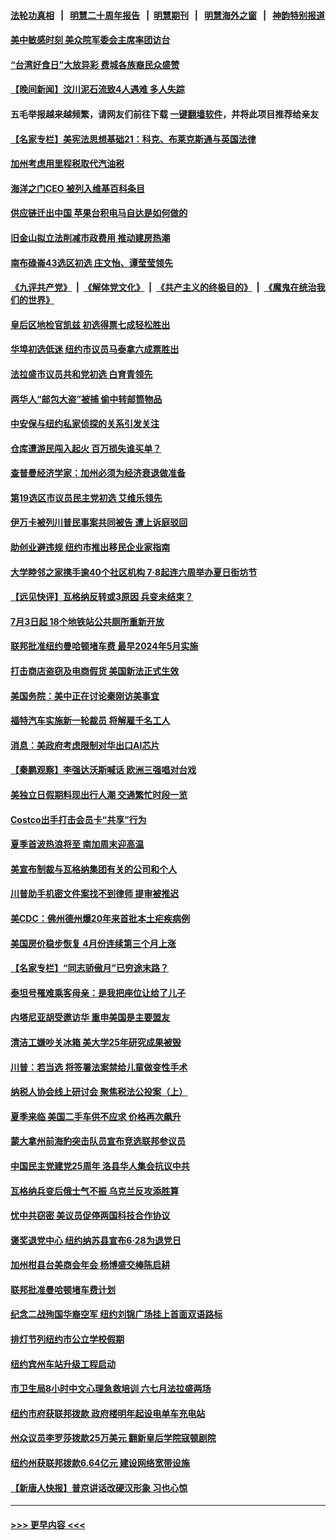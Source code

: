 #### [法轮功真相](https://github.com/gfw-breaker/truth/blob/master/README.md?t=0) &nbsp;&nbsp;|&nbsp;&nbsp; [明慧二十周年报告](https://github.com/gfw-breaker/mh-reports/blob/master/README.md?t=0) &nbsp;&nbsp;|&nbsp;&nbsp;[明慧期刊](https://github.com/gfw-breaker/mh-qikan) &nbsp;&nbsp;|&nbsp;&nbsp; [明慧海外之窗](https://github.com/gfw-breaker/mh-news/blob/master/README.md?t=0) &nbsp;&nbsp;|&nbsp;&nbsp; [神韵特别报道](https://github.com/gfw-breaker/mh-news/blob/master/shenyun.md?t=0)
#### [美中敏感时刻 美众院军委会主席率团访台](../pages/nsc412/n14024129.md?t=06282143) 
#### [“台湾好食日”大放异彩 费城各族裔民众盛赞](../pages/nsc412/n14024186.md?t=06282143) 
#### [【晚间新闻】汶川泥石流致4人遇难 多人失踪](../pages/nsc412/n14024078.md?t=06282143) 
#### 五毛举报越来越频繁，请网友们前往下载 [一键翻墙软件](https://github.com/gfw-breaker/ssr-accounts)，并将此项目推荐给亲友
#### [【名家专栏】美宪法思想基础21：科克、布莱克斯通与英国法律](../pages/nsc412/n14021545.md?t=06282143) 
#### [加州考虑用里程税取代汽油税](../pages/nsc412/n14024037.md?t=06282143) 
#### [海洋之门CEO 被列入维基百科条目](../pages/nsc412/n14024029.md?t=06282143) 
#### [供应链迁出中国 苹果台积电马自达是如何做的](../pages/nsc412/n14023243.md?t=06282143) 
#### [旧金山拟立法削减市政费用 推动建房热潮](../pages/nsc412/n14024026.md?t=06282143) 
#### [南布碌崙43选区初选 庄文怡、谭莹莹领先](../pages/nsc412/n14024004.md?t=06282143) 
#### [《九评共产党》](https://github.com/begood0513/9ping.md/blob/master/README.md) &nbsp;|&nbsp; [《解体党文化》](../../../../jtdwh.md/blob/master/README.md)  &nbsp;|&nbsp; [《共产主义的终极目的》](../../../../gczydzjmd.md/blob/master/README.md) &nbsp;|&nbsp; [《魔鬼在统治我们的世界》](../../../../mgztzwmdsj.md/blob/master/README.md) 
#### [皇后区地检官凯兹 初选得票七成轻松胜出](../pages/nsc412/n14024006.md?t=06282143) 
#### [华埠初选低迷 纽约市议员马泰拿六成票胜出](../pages/nsc412/n14023998.md?t=06282143) 
#### [法拉盛市议员共和党初选 白育青领先](../pages/nsc412/n14023996.md?t=06282143) 
#### [两华人“邮包大盗”被捕 偷中转邮筒物品](../pages/nsc412/n14023960.md?t=06282143) 
#### [中安保与纽约私家侦探的关系引发关注](../pages/nsc412/n14023965.md?t=06282143) 
#### [仓库遭游民闯入起火  百万损失谁买单？](../pages/nsc412/n14023992.md?t=06282143) 
#### [查普曼经济学家：加州必须为经济衰退做准备](../pages/nsc412/n14023991.md?t=06282143) 
#### [第19选区市议员民主党初选  艾维乐领先](../pages/nsc412/n14023994.md?t=06282143) 
#### [伊万卡被列川普民事案共同被告 遭上诉庭驳回](../pages/nsc412/n14023813.md?t=06282143) 
#### [助创业避违规 纽约市推出移民企业家指南](../pages/nsc412/n14023975.md?t=06282143) 
#### [大学睦邻之家携手逾40个社区机构  7‧8起连六周举办夏日街坊节](../pages/nsc412/n14023963.md?t=06282143) 
#### [【远见快评】瓦格纳反转或3原因 兵变未结束？](../pages/nsc412/n14023786.md?t=06282143) 
#### [7月3日起 18个地铁站公共厕所重新开放](../pages/nsc412/n14023954.md?t=06282143) 
#### [联邦批准纽约曼哈顿堵车费 最早2024年5月实施](../pages/nsc412/n14023957.md?t=06282143) 
#### [打击商店盗窃及电商假货 美国新法正式生效](../pages/nsc412/n14023846.md?t=06282143) 
#### [美国务院：美中正在讨论秦刚访美事宜](../pages/nsc412/n14023804.md?t=06282143) 
#### [福特汽车实施新一轮裁员 将解雇千名工人](../pages/nsc412/n14023762.md?t=06282143) 
#### [消息：美政府考虑限制对华出口AI芯片](../pages/nsc412/n14023873.md?t=06282143) 
#### [【秦鹏观察】李强达沃斯喊话 欧洲三强唱对台戏](../pages/nsc412/n14023848.md?t=06282143) 
#### [美独立日假期料现出行人潮 交通繁忙时段一览](../pages/nsc412/n14023870.md?t=06282143) 
#### [Costco出手打击会员卡“共享”行为](../pages/nsc412/n14023812.md?t=06282143) 
#### [夏季首波热浪将至 南加周末迎高温](../pages/nsc412/n14023861.md?t=06282143) 
#### [美宣布制裁与瓦格纳集团有关的公司和个人](../pages/nsc412/n14023753.md?t=06282143) 
#### [川普助手机密文件案找不到律师 提审被推迟](../pages/nsc412/n14023768.md?t=06282143) 
#### [美CDC：佛州德州爆20年来首批本土疟疾病例](../pages/nsc412/n14023754.md?t=06282143) 
#### [美国房价稳步恢复 4月份连续第三个月上涨](../pages/nsc412/n14023644.md?t=06282143) 
#### [【名家专栏】“同志骄傲月”已穷途末路？](../pages/nsc412/n14023546.md?t=06282143) 
#### [泰坦号罹难乘客母亲：是我把座位让给了儿子](../pages/nsc412/n14023659.md?t=06282143) 
#### [内塔尼亚胡受邀访华 重申美国是主要盟友](../pages/nsc412/n14023686.md?t=06282143) 
#### [清洁工嫌吵关冰箱 美大学25年研究成果被毁](../pages/nsc412/n14023652.md?t=06282143) 
#### [川普：若当选 将签署法案禁给儿童做变性手术](../pages/nsc412/n14023635.md?t=06282143) 
#### [纳税人协会线上研讨会 聚焦税法公投案（上）](../pages/nsc412/n14023669.md?t=06282143) 
#### [夏季来临 美国二手车供不应求 价格再次飙升](../pages/nsc412/n14023338.md?t=06282143) 
#### [蒙大拿州前海豹突击队员宣布竞选联邦参议员](../pages/nsc412/n14023480.md?t=06282143) 
#### [中国民主党建党25周年 洛县华人集会抗议中共](../pages/nsc412/n14023181.md?t=06282143) 
#### [瓦格纳兵变后俄士气不振 乌克兰反攻添胜算](../pages/nsc412/n14023619.md?t=06282143) 
#### [忧中共窃密 美议员促停两国科技合作协议](../pages/nsc412/n14023621.md?t=06282143) 
#### [褒奖退党中心 纽约纳苏县宣布6·28为退党日](../pages/nsc412/n14023293.md?t=06282143) 
#### [加州柑县台美商会年会 杨博盛交棒陈启耕](../pages/nsc412/n14023324.md?t=06282143) 
#### [联邦批准曼哈顿堵车费计划](../pages/nsc412/n14023259.md?t=06282143) 
#### [纪念二战殉国华裔空军 纽约刘锦广场挂上首面双语路标](../pages/nsc412/n14023233.md?t=06282143) 
#### [排灯节列纽约市公立学校假期](../pages/nsc412/n14023253.md?t=06282143) 
#### [纽约宾州车站升级工程启动](../pages/nsc412/n14023255.md?t=06282143) 
#### [市卫生局8小时中文心理急救培训 六七月法拉盛两场](../pages/nsc412/n14023289.md?t=06282143) 
#### [纽约市府获联邦拨款 政府楼明年起设电单车充电站](../pages/nsc412/n14023221.md?t=06282143) 
#### [州众议员李罗莎拨款25万美元 翻新皇后学院寇顿剧院](../pages/nsc412/n14023229.md?t=06282143) 
#### [纽约州获联邦拨款6.64亿元 建设网络宽带设施](../pages/nsc412/n14023231.md?t=06282143) 
#### [【新唐人快报】普京讲话改硬汉形象 习也心惊](../pages/nsc412/n14023165.md?t=06282143) 

----
#### [ >>> 更早内容 <<< ](../indexes/nsc412-earlier.md)
